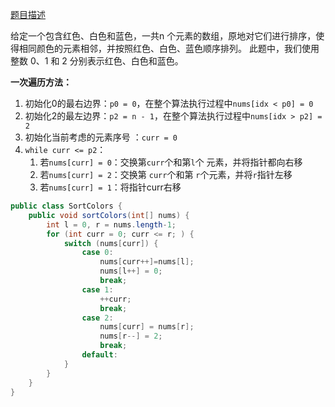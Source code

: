 [题目描述](https://leetcode-cn.com/problems/sort-colors/)

给定一个包含红色、白色和蓝色，一共n 个元素的数组，原地对它们进行排序，使得相同颜色的元素相邻，并按照红色、白色、蓝色顺序排列。
此题中，我们使用整数 0、1 和 2 分别表示红色、白色和蓝色。

**一次遍历方法：**
1. 初始化0的最右边界：`p0 = 0`，在整个算法执行过程中`nums[idx < p0] = 0`
2. 初始化2的最左边界：`p2 = n - 1`，在整个算法执行过程中`nums[idx > p2] = 2`
3. 初始化当前考虑的元素序号 ：`curr = 0`
4. `while curr <= p2`：
    1. 若`nums[curr] = 0`：交换第`curr`个和第`l`个 元素，并将指针都向右移
    2. 若`nums[curr] = 2`：交换第 `curr`个和第 `r`个元素，并将`r`指针左移
    3. 若`nums[curr] = 1`：将指针curr右移

```java
public class SortColors {
    public void sortColors(int[] nums) {
        int l = 0, r = nums.length-1;
        for (int curr = 0; curr <= r; ) {
            switch (nums[curr]) {
                case 0:
                    nums[curr++]=nums[l];
                    nums[l++] = 0;
                    break;
                case 1:
                    ++curr;
                    break;
                case 2:
                    nums[curr] = nums[r];
                    nums[r--] = 2;
                    break;
                default:
            }
        }
    }
}
```
